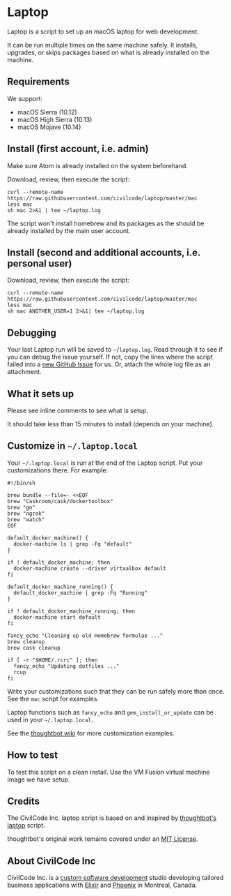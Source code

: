 # Laptop

Laptop is a script to set up an macOS laptop for web development.

It can be run multiple times on the same machine safely. It installs, upgrades, or skips packages
based on what is already installed on the machine.

## Requirements

We support:

* macOS Sierra (10.12)
* macOS High Sierra (10.13)
* macOS Mojave (10.14)

## Install (first account, i.e. admin)

Make sure Atom is already installed on the system beforehand.

Download, review, then execute the script:

    curl --remote-name https://raw.githubusercontent.com/civilcode/laptop/master/mac
    less mac
    sh mac 2>&1 | tee ~/laptop.log

The script won't install homebrew and its packages as the should be already
installed by the main user account.

## Install (second and additional accounts, i.e. personal user)

Download, review, then execute the script:

    curl --remote-name https://raw.githubusercontent.com/civilcode/laptop/master/mac
    less mac
    sh mac ANOTHER_USER=1 2>&1| tee ~/laptop.log

## Debugging

Your last Laptop run will be saved to `~/laptop.log`.
Read through it to see if you can debug the issue yourself.
If not, copy the lines where the script failed into a
[new GitHub Issue](https://github.com/civilcode/laptop/issues/new) for us.
Or, attach the whole log file as an attachment.

## What it sets up

Please see inline comments to see what is setup.

It should take less than 15 minutes to install (depends on your machine).

## Customize in `~/.laptop.local`

Your `~/.laptop.local` is run at the end of the Laptop script.
Put your customizations there.
For example:

    #!/bin/sh

    brew bundle --file=- <<EOF
    brew "Caskroom/cask/dockertoolbox"
    brew "go"
    brew "ngrok"
    brew "watch"
    EOF

    default_docker_machine() {
      docker-machine ls | grep -Fq "default"
    }

    if ! default_docker_machine; then
      docker-machine create --driver virtualbox default
    fi

    default_docker_machine_running() {
      default_docker_machine | grep -Fq "Running"
    }

    if ! default_docker_machine_running; then
      docker-machine start default
    fi

    fancy_echo "Cleaning up old Homebrew formulae ..."
    brew cleanup
    brew cask cleanup

    if [ -r "$HOME/.rcrc" ]; then
      fancy_echo "Updating dotfiles ..."
      rcup
    fi

Write your customizations such that they can be run safely more than once.
See the `mac` script for examples.

Laptop functions such as `fancy_echo` and `gem_install_or_update` can be used in your `~/.laptop.local`.

See the [thoughtbot wiki](https://github.com/thoughtbot/laptop/wiki) for more customization examples.

## How to test

To test this script on a clean install. Use the VM Fusion virtual machine image we have setup.

## Credits

The CivilCode Inc. laptop script is based on and inspired by
[thoughtbot's laptop](https://github.com/thoughtbot/laptop) script.

thoughtbot's original work remains covered under an
[MIT License](https://github.com/thoughtbot/laptop/blob/c997c4fb5a986b22d6c53214d8f219600a4561ee/LICENSE).

## About CivilCode Inc

CivilCode Inc. is a [custom software development](https://www.civilcode.io) studio developing tailored business applications with [Elixir](http://elixir-lang.org/) and [Phoenix](http://www.phoenixframework.org/) in Montreal, Canada.
